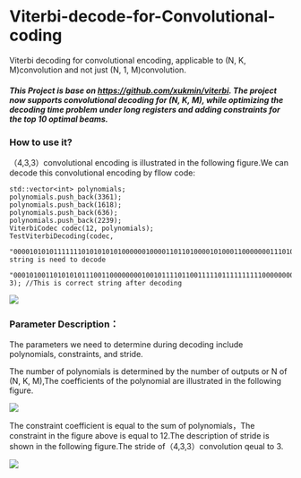 # Viterbi-decode-for-Convolutional-coding

Viterbi decoding for convolutional encoding, applicable to (N, K, M)convolution and not just (N, 1, M)convolution.

##### This Project is base on https://github.com/xukmin/viterbi. The project now supports convolutional decoding for (N, K, M), while optimizing the decoding time problem under long registers and adding constraints for the top 10 optimal beams.

### How to use it?

（4,3,3）convolutional encoding is illustrated in the following figure.We can decode this convolutional encoding by fllow code:

    std::vector<int> polynomials;
    polynomials.push_back(3361);
    polynomials.push_back(1618);
    polynomials.push_back(636);
    polynomials.push_back(2239);
    ViterbiCodec codec(12, polynomials); 
    TestViterbiDecoding(codec,
     "000010101011111110101010101000000100001101101000010100011000000011101010100110101001100001001010",//this string is need to decode
      "000101001101010101110011000000001001011110110011111011111111110000000000", 3); //This is correct string after decoding 

![](/home/evoc/.config/marktext/images/2023-04-26-10-57-08-1.png)

### Parameter Description：

The parameters we need to determine during decoding include polynomials, constraints, and stride.

The number of polynomials is determined by the number of outputs or N of (N, K, M),The coefficients of the polynomial are illustrated in the following figure.

![](/home/evoc/.config/marktext/images/2023-04-26-11-02-48-3.png)

The constraint coefficient is equal to the sum of polynomials，The constraint in the figure above is equal to 12.The description of stride is shown in the following figure.The stride of（4,3,3）convolution qeual to 3.

![](/home/evoc/.config/marktext/images/2023-04-26-11-05-32-2.png)
